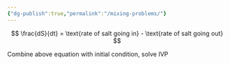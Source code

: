 ```yaml
---
{"dg-publish":true,"permalink":"/mixing-problems/"}
---
```


$$
\frac{dS}{dt} = \text{rate of salt going in} - \text{rate of salt going out}
$$

Combine above equation with initial condition, solve IVP
